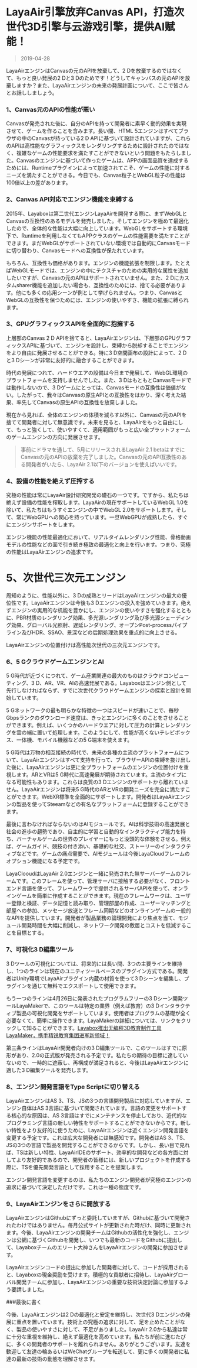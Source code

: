 # LayaAir引擎放弃Canvas API，打造次世代3D引擎与云游戏引擎，提供AI赋能！

>2019-04-28

LayaAirエンジンはCanvasの元のAPIを放棄して、2 Dを放棄するのではなくて、もっと良い発展の2 Dと3 Dのためです！どうしてキャンバスの元のAPIを放棄しますか？また、LayaAirエンジンの未来の発展計画について、ここで皆さんとお話ししましょう。

### **1、Canvas元のAPIの性能が悪い**

Canvasが発売された後に、自分のAPIを持って開発者に素早く動的効果を実現させて、ゲームを作ることを含みます。長い間、HTML 5エンジンはすべてブラウザの中のCanvasが持っている2 D APIに基づいて設計されていますが、これらのAPIは高性能なグラフィックスをレンダリングするために設計されたのではなく、複雑なゲームの性能要求を満たすことができないという問題をもたらしました。Canvasのエンジンに基づいて作ったゲームは、APPの画面品質を達成するためには、Runtimeプラグインによって加速されてこそ、ゲームの性能に対するニーズを満たすことができる。今日でも、Canvas粒子とWebGL粒子の性能は100倍以上の差があります。

### **2、Canvas API対応でエンジン機能を束縛する**

2015年、Layaboxは第二世代エンジンLayaAirを開発する際に、まずWebGLとCanvasの互換性のあるモデルを発売しました。そしてエンジンを極めて最適化したので、全体的な性能は大幅に向上しています。WebGLをサポートする環境下で、Runtimeを利用しなくてもAPPクラスのゲームの性能需要を満たすことができます。まだWebGLがサポートされていない環境では自動的にCanvasモードに切り替わり、Canvasモードへの互換性が保たれています。

もちろん、互換性も価格があります。エンジンの機能拡張を制限します。たとえばWebGLモードでは、エンジンの中にテクスチャのための実用的な属性を追加したいですが、Canvasの元のAPIはサポートされていません。また、2 Dにカスタムsharer機能を追加したい場合も、互換性のためには、捨てる必要があります。他にも多くの応用シーンが例として挙げられません。つまり、CanvasとWebGLの互換性を保つためには、エンジンの使いやすさ、機能の拡張に縛られます。

### **3、GPUグラフィックスAPIを全面的に抱擁する**

上層部のCanvas 2 D APIを捨てると、LayaAirエンジンは、下層部のGPUグラフィックスAPIに基づいて、エンジンを設計し、束縛から脱却することでエンジンをより自由に発展させることができる。特に3 D空間画布の設計によって、2 Dと3 Dシーンが非常に友好的に融合することができます。

時代の発展につれて、ハードウエアの設備は今日まで発展して、WebGL環境のプラットフォームを支持しませんでした。また、3 DはもともとCanvasモードでは動作しないので、3 Dゲームにとっては、Canvasモードの互換性は価値がない。したがって、我々はCanvasの原生APIとの互換性をはかり、深く考えた結果、率先してCanvasの原生APIの互換性を放棄しました。

現在から見れば、全体のエンジンの体積を減らす以外に、Canvasの元のAPIを捨てて開発者に対して無意識です。未来を見ると、LayaAirをもっと自由にして、もっと強くして、使いやすくて、適用範囲がもっと広い全プラットフォームのゲームエンジンの方向に発展させます。

>事前にドラマを通して、5月にリリースされるLayaAir 2.1 betaはすでにCanvasの元のAPIの放棄を完了しました。Canvasの元のAPI互換性のある開発者がいたら、LayaAir 2.1以下のバージョンを使えばいいです。

### **4、設備の性能を絶えず圧搾する**

究極の性能は常にLayaAir設計研究開発の礎石の一つです。ですから、私たちは絶えず設備の性能を搾取します。LayaAirの現在サポートしているWebGL 1.0を除いて、私たちはもうすぐエンジンの中でWebGL 2.0をサポートします。そして、常にWebGPUへの関心を持っています。一旦WebGPUが成熟したら、すぐにエンジンサポートをします。

エンジン機能の性能最適化において、リアルタイムレンダリング性能、骨格動画モデルの性能などの面で引き続き極致の最適化と向上を行います。つまり、究極の性能はLayaAirエンジンの追求です。

# **5、次世代三次元エンジン**

周知のように、性能以外に、3 Dの成熟とリードはLayaAirエンジンの最大の優位性です。LayaAirエンジンは今後も3 Dエンジンの投入を強めていきます。绝えずエンジンの実用的な机能を豊かにし、エンジンの使いやすさを强化するとともに、PBR材质のレンダリング効果、多光源レンダリング及び多光源シェーディング効果、グローバル光照射、遅延レンダリング、オープンPost-processパイプライン及びHDR、SSAO、景深などの后期処理効果を重点的に向上させる。

LayaAirエンジンの位置付けは高性能次世代の三次元エンジンです。

### **6、5 GクラウドゲームエンジンとAI**

5 G時代が近づくにつれて、ゲーム産業関連の最大のものはクラウドコンピューティング、3 D、AR、VR、AIの高速発展である。Layaboxはエンジン側として先行しなければならず、すでに次世代クラウドゲームエンジンの探索と設計を開始しています。

5 Gネットワークの最も明らかな特徴の一つはスピードが速いことで、毎秒Gbpsランクのダウンロード速度は、きっとエンジンに多くのことをさせることができます。例えば、いくつかのハードウエアに対して圧力の計算とレンダリングを雲の端に置いて処理します。このようにして、性能が高くないテレビボックス、一体機、モバイル機器などの5 G端末を使えます。

5 G時代は万物の相互接続の時代で、未来の各種の主流のプラットフォームについて、LayaAirエンジンはすべて支持を行って、ブラウザーAPIの束縛を抜け出した後に、LayaAirエンジンは更に全プラットフォームのエンジンの位置付けを重視します。ARとVRは5 G時代に高速発展が期待されています。主流のタイプになる可能性もあります。これらは良質の3 Dエンジンのサポートから離れていません。LayaAirエンジンは将来5 G時代のARとVRの開発ニーズを完全に満たすことができます。WebXR標準を全面的にサポートします。開発者はLayaAirエンジンの製品を使ってSteeamなどの有名なプラットフォームに登録することができます。

最後に言わなければならないのはAIモジュールです。AIは科学技術の高速発展と社会の進歩の趨勢であり、自主的に学習と自動的なインタラクティブ能力を持ち、バーチャルゲームの世界のプレイヤーにもっと没頭的な体験をさせる。例えば、ゲームガイド、競技の付き添い、基礎的な社交、ストーリーのインタラクティブなどです。ゲームの痛点需要で、AIモジュールは今後LayaCloudフレームのオプション機能になる予定です。

LayaClooudはLayaAir 2.0エンジンと一緒に発売された無サーバーゲームのフレームです。このフレームを使って、管理サーバに接触する必要がなく、フロントエンド言語を使って、フレームワークで提供されるサーバAPIを使って、オンラインゲームを簡単に作成することができます。現在のフレームワークは、ユーザー登録と検証、データ記憶と読み取り、管理部屋の作成、ユーザーマッチングと部屋への参加、メッセージ放送とフレーム同期などのオンラインゲームの一般的なAPIを提供しています。開発者が製品業務の論理開発により焦点を当て、モジュール開発時間を大幅に削減し、ネットワーク開発の敷居とコストを低減することを目標とする。

### **7、可視化3 D編集ツール**

3 Dツールの可視化については、将来的には長い間、3つの主要ラインを維持し、1つのラインは現在のユニティツールベースのプラグイン方式である。開発者はUnity環境でLayaAirプラグイン内蔵の材質を使って3 Dシーンを編集し、プラグインを通じて無料でエクスポートして使用できます。

もう一つのラインは4月26日に発表されたプログラムフリーの3 Dシーン開発ツールLayaMakerで、このツールは特定の業界（例えば教育）の3 Dインタラクティブ製品の可視化開発をサポートしています。使用者はプログラムの基礎が全く必要なくて、簡単に操作できます。LayaMakerの詳細については、リンクをクリックして知ることができます。[Layabox推出无编程3D教育制作工具LayaMaker，携手精锐教育集团进军新领域！](http://mp.weixin.qq.com/s?__biz=MzAxMjI4NjA1OA==&mid=2650584620&idx=1&sn=fcf341b4b53e1c3d4f8e500c75893a06&chksm=83bc3729b4cbbe3f52fd830e15be04e808ba43103113abef2474322979feae941731589f7fd2&scene=21%3Ch1%3Ewechat_redirect)

第三条ラインはLayaAir開発者向けの3 D編集ツールで、このツールはすでに原形があり、2.0の正式版が発売される予定です。私たちの期待の目標に達していないので、一時的に遮蔽し、再構成が満足されると、今後はLayaAirエンジンに適した3 D編集ツールを発売します。

### **8、エンジン開発言語をType Scriptに切り替える**

LayaAirエンジンはAS 3、TS、JSの3つの言語開発製品に対応していますが、エンジン自体はAS 3言語に基づいて開発されています。言語の変更をサポートする核心的な原因は、AS 3言語はすでにメンテナンスを停止しており、近代的なプログラミング言語の新しい特性をサポートすることができないからです。新しい特性をより友好的に使うために、LayaAirエンジンは近くエンジン開発言語を変更する予定です。これは広大な開発者には無感知です。開発者はAS 3、TS、JSの3つの言語で製品を開発することができるからです。しかし、長い目で見れば、TSは新しい特性、LayaAirIDEのサポート、効率的な開発などの各方面に対してより友好的であるので、開発者の皆様には、新しいプロジェクトを作成する際に、TSを優先開発言語として採用することを提案します。

エンジン開発言語を変更するのは、私たちのエンジン開発者が究極のエンジンの追求に基づいて決定しただけです。これは一種の態度です。

### **9、LayaAirエンジンをさらに開放する**

LayaAirエンジンはGithubにずっと委託していますが、Githubに基づいて開発されたわけではありません。毎月公式サイトが更新された時だけ、同時に更新されます。今後、LayaAirエンジンの開発チームはGithubの活性化を強化し、エンジンは公網に基づくGithubを開発し、いつでも最新のコードをGithubに提出して、Layaboxチームのエリート大神さんをLayaAirエンジンの開発に参加させます。

LayaAirエンジンコードの提出に参加した開発者に対して、コードが採用されると、Layaboxの現金奨励を受けます。積極的な貢献者に招待し、LayaAirグローバル開発チームに参加し、LayaAirエンジンの重要な技術決定討論に参加するよう要請しました。

###最後に書く

今後、LayaAirエンジンは2 Dの最適化と安定を維持し、次世代3 Dエンジンの発展に重点を置いています。技術上の究極の追求に対して、足を止めたことがなく、製品の使いやすさに対して、不足がありました。LayaAir 2.0から私達は常に十分な重視を維持し、絶えず最適化を高めています。私たちが前に進むたびに、多くの開発者のサポートを離れられません。ありがとうございます。友達を歓迎して友達の輪あるいはWeChatグループを転送して、更に多くの開発者に私達の最新の技術の動態を理解させます。